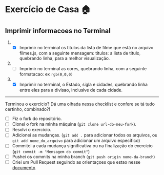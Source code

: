 # Exercício de Casa 🏠 

## Imprimir informacoes no Terminal


1. - [X] Imprimir no terminal os titulos da lista de filme que está no arquivo filmes.js, com a seguinte mensagem: titulos:  a lista de titulo, quebrando linha, para a melhor visualização.

2. - [ ] Imprimir no terminal as cores, quebrando linha, com a seguinte formatacao: ex `rgb(0,0,0)`

3. - [X] Imprimir no terminal, o Estado, sigla e cidades, quebrando linha entre eles para a divisao, inclusive de cada cidade.
---

Terminou o exercício? Dá uma olhada nessa checklist e confere se tá tudo certinho, combinado?!

- [ ] Fiz o fork do repositório.
- [ ] Clonei o fork na minha máquina (`git clone url-do-meu-fork`).
- [ ] Resolvi o exercício.
- [ ] Adicionei as mudanças. (`git add .` para adicionar todos os arquivos, ou `git add nome_do_arquivo` para adicionar um arquivo específico)
- [ ] Commitei a cada mudança significativa ou na finalização do exercício (`git commit -m "Mensagem do commit"`)
- [ ] Pushei os commits na minha branch (`git push origin nome-da-branch`)
- [ ] Criei um Pull Request seguindo as orientaçoes que estao nesse [documento](/exercicios/para-casa/instrucoes-pull-request.md).